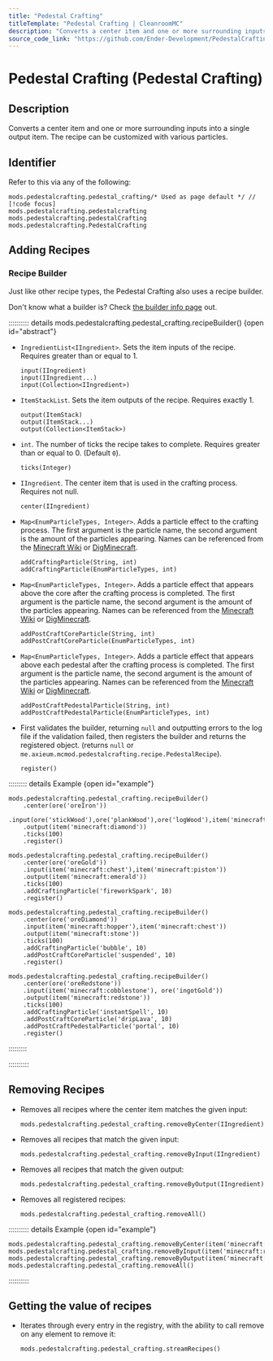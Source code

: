```yaml
---
title: "Pedestal Crafting"
titleTemplate: "Pedestal Crafting | CleanroomMC"
description: "Converts a center item and one or more surrounding inputs into a single output item. The recipe can be customized with various particles."
source_code_link: "https://github.com/Ender-Development/PedestalCrafting-Patched/blob/master/src/main/java/me/axieum/mcmod/pedestalcrafting/compat/groovyscript/PedestalCrafting.java"
---
```


# Pedestal Crafting (Pedestal Crafting)

## Description

Converts a center item and one or more surrounding inputs into a single output item. The recipe can be customized with various particles.

## Identifier

Refer to this via any of the following:

```groovy:no-line-numbers {1}
mods.pedestalcrafting.pedestal_crafting/* Used as page default */ // [!code focus]
mods.pedestalcrafting.pedestalcrafting
mods.pedestalcrafting.pedestalCrafting
mods.pedestalcrafting.PedestalCrafting
```


## Adding Recipes

### Recipe Builder

Just like other recipe types, the Pedestal Crafting also uses a recipe builder.

Don't know what a builder is? Check [the builder info page](../../getting_started/builder.md) out.

:::::::::: details mods.pedestalcrafting.pedestal_crafting.recipeBuilder() {open id="abstract"}
- `IngredientList<IIngredient>`. Sets the item inputs of the recipe. Requires greater than or equal to 1.

    ```groovy:no-line-numbers
    input(IIngredient)
    input(IIngredient...)
    input(Collection<IIngredient>)
    ```

- `ItemStackList`. Sets the item outputs of the recipe. Requires exactly 1.

    ```groovy:no-line-numbers
    output(ItemStack)
    output(ItemStack...)
    output(Collection<ItemStack>)
    ```

- `int`. The number of ticks the recipe takes to complete. Requires greater than or equal to 0. (Default `0`).

    ```groovy:no-line-numbers
    ticks(Integer)
    ```

- `IIngredient`. The center item that is used in the crafting process. Requires not null.

    ```groovy:no-line-numbers
    center(IIngredient)
    ```

- `Map<EnumParticleTypes, Integer>`. Adds a particle effect to the crafting process. The first argument is the particle name, the second argument is the amount of the particles appearing. Names can be referenced from the [Minecraft Wiki](https://minecraft.wiki/w/Java_Edition_Flattening#Particle_IDs) or [DigMinecraft](https://www.digminecraft.com/lists/particle_list_pc_1_12.php).

    ```groovy:no-line-numbers
    addCraftingParticle(String, int)
    addCraftingParticle(EnumParticleTypes, int)
    ```

- `Map<EnumParticleTypes, Integer>`. Adds a particle effect that appears above the core after the crafting process is completed. The first argument is the particle name, the second argument is the amount of the particles appearing. Names can be referenced from the [Minecraft Wiki](https://minecraft.wiki/w/Java_Edition_Flattening#Particle_IDs) or [DigMinecraft](https://www.digminecraft.com/lists/particle_list_pc_1_12.php).

    ```groovy:no-line-numbers
    addPostCraftCoreParticle(String, int)
    addPostCraftCoreParticle(EnumParticleTypes, int)
    ```

- `Map<EnumParticleTypes, Integer>`. Adds a particle effect that appears above each pedestal after the crafting process is completed. The first argument is the particle name, the second argument is the amount of the particles appearing. Names can be referenced from the [Minecraft Wiki](https://minecraft.wiki/w/Java_Edition_Flattening#Particle_IDs) or [DigMinecraft](https://www.digminecraft.com/lists/particle_list_pc_1_12.php).

    ```groovy:no-line-numbers
    addPostCraftPedestalParticle(String, int)
    addPostCraftPedestalParticle(EnumParticleTypes, int)
    ```

- First validates the builder, returning `null` and outputting errors to the log file if the validation failed, then registers the builder and returns the registered object. (returns `null` or `me.axieum.mcmod.pedestalcrafting.recipe.PedestalRecipe`).

    ```groovy:no-line-numbers
    register()
    ```

::::::::: details Example {open id="example"}
```groovy:no-line-numbers
mods.pedestalcrafting.pedestal_crafting.recipeBuilder()
    .center(ore('oreIron'))
    .input(ore('stickWood'),ore('plankWood'),ore('logWood'),item('minecraft:stick'))
    .output(item('minecraft:diamond'))
    .ticks(100)
    .register()

mods.pedestalcrafting.pedestal_crafting.recipeBuilder()
    .center(ore('oreGold'))
    .input(item('minecraft:chest'),item('minecraft:piston'))
    .output(item('minecraft:emerald'))
    .ticks(100)
    .addCraftingParticle('fireworkSpark', 10)
    .register()

mods.pedestalcrafting.pedestal_crafting.recipeBuilder()
    .center(ore('oreDiamond'))
    .input(item('minecraft:hopper'),item('minecraft:chest'))
    .output(item('minecraft:stone'))
    .ticks(100)
    .addCraftingParticle('bubble', 10)
    .addPostCraftCoreParticle('suspended', 10)
    .register()

mods.pedestalcrafting.pedestal_crafting.recipeBuilder()
    .center(ore('oreRedstone'))
    .input(item('minecraft:cobblestone'), ore('ingotGold'))
    .output(item('minecraft:redstone'))
    .ticks(100)
    .addCraftingParticle('instantSpell', 10)
    .addPostCraftCoreParticle('dripLava', 10)
    .addPostCraftPedestalParticle('portal', 10)
    .register()
```

:::::::::

::::::::::

## Removing Recipes

- Removes all recipes where the center item matches the given input:

    ```groovy:no-line-numbers
    mods.pedestalcrafting.pedestal_crafting.removeByCenter(IIngredient)
    ```

- Removes all recipes that match the given input:

    ```groovy:no-line-numbers
    mods.pedestalcrafting.pedestal_crafting.removeByInput(IIngredient)
    ```

- Removes all recipes that match the given output:

    ```groovy:no-line-numbers
    mods.pedestalcrafting.pedestal_crafting.removeByOutput(IIngredient)
    ```

- Removes all registered recipes:

    ```groovy:no-line-numbers
    mods.pedestalcrafting.pedestal_crafting.removeAll()
    ```

:::::::::: details Example {open id="example"}
```groovy:no-line-numbers
mods.pedestalcrafting.pedestal_crafting.removeByCenter(item('minecraft:wool'))
mods.pedestalcrafting.pedestal_crafting.removeByInput(item('minecraft:redstone_block'))
mods.pedestalcrafting.pedestal_crafting.removeByOutput(item('minecraft:stick'))
mods.pedestalcrafting.pedestal_crafting.removeAll()
```

::::::::::

## Getting the value of recipes

- Iterates through every entry in the registry, with the ability to call remove on any element to remove it:

    ```groovy:no-line-numbers
    mods.pedestalcrafting.pedestal_crafting.streamRecipes()
    ```
